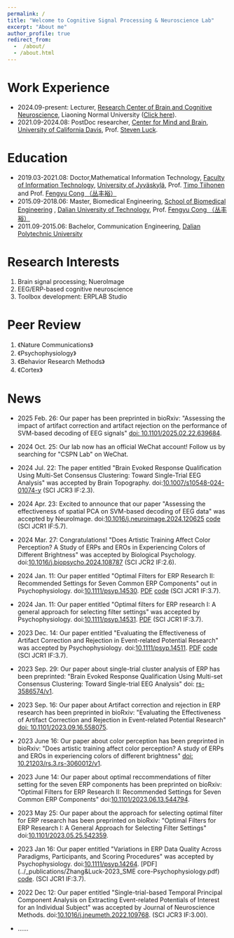 ```yaml
---
permalink: /
title: "Welcome to Cognitive Signal Processing & Neuroscience Lab"
excerpt: "About me"
author_profile: true
redirect_from: 
  -  /about/
  - /about.html
---
```


Work Experience
======
- 2024.09-present: Lecturer, [Research Center of Brain and Cognitive Neuroscience](https://brain.lnnu.edu.cn/), Liaoning Normal University ([Click here](https://brain.lnnu.edu.cn/info/1018/1457.htm)).
- 2021.09-2024.08: PostDoc researcher,  [Center for Mind and Brain](https://mindbrain.ucdavis.edu/), [University of California Davis](https://www.ucdavis.edu/), Prof. [Steven Luck](https://mindbrain.ucdavis.edu/people/sjluck).

Education
======
- 2019.03-2021.08: Doctor,Mathematical Information Technology, [Faculty of Information Technology](https://www.jyu.fi/it/en), [University of Jyväskylä](https://jyu.fi/en), Prof. [Timo Tiihonen](http://users.jyu.fi/~tiihonen/) and Prof. [Fengyu Cong （丛丰裕）](http://faculty.dlut.edu.cn/congfengyu/zh_CN/index.htm)
- 2015.09-2018.06: Master, Biomedical Engineering, [School of Biomedical Engineering](https://bme.dlut.edu.cn/index.htm) , [Dalian University of Technology](http://en.dlut.edu.cn/), Prof. [Fengyu Cong （丛丰裕）](http://faculty.dlut.edu.cn/congfengyu/zh_CN/index.htm) 
- 2011.09-2015.06: Bachelor, Communication Engineering, [Dalian Polytechnic University](http://en.dlpu.edu.cn/)
  
Research Interests
======
 1. Brain signal processing; NueroImage
 2. EEG/ERP-based cognitive neuroscience
 3. Toolbox development:  ERPLAB Studio

Peer Review
======
1. 《Nature Communications》
2. 《Psychophysiology》
3. 《Behavior Research Methods》
4. 《Cortex》

News
======
- 2025 Feb. 26: Our paper  has been preprinted in bioRxiv: "Assessing the impact of artifact correction and artifact rejection on the performance of SVM-based decoding of EEG signals" [doi: 10.1101/2025.02.22.639684](https://doi.org/10.1101/2025.02.22.639684).
  
- 2024 Oct. 25: Our lab now has an official WeChat account! Follow us by searching for "CSPN Lab" on WeChat.
  
- 2024 Jul. 22: The paper entitled "Brain Evoked Response Qualification Using Multi-Set Consensus Clustering: Toward Single-Trial EEG Analysis" was accepted by Brain Topography. doi:[10.1007/s10548-024-01074-y](https://doi.org/10.1007/s10548-024-01074-y) (SCI JCR3 IF:2.3).

- 2024 Apr. 23: Excited to announce that our paper "Assessing the effectiveness of spatial PCA on SVM-based decoding of EEG data" was accepted by NeuroImage. doi:[10.1016/j.neuroimage.2024.120625](https://doi.org/10.1016/j.neuroimage.2024.120625) [code](https://osf.io/tgzew/) (SCI JCR1 IF:5.7).
  
- 2024 Mar. 27: Congratulations! "Does Artistic Training Affect Color Perception? A Study of ERPs and EROs in Experiencing Colors of Different Brightness" was accepted by Biological Psychology. doi:[10.1016/j.biopsycho.2024.108787](https://doi.org/10.1016/j.biopsycho.2024.108787) (SCI JCR2 IF:2.6).
  
- 2024 Jan. 11: Our paper entitled "Optimal Filters for ERP Research II: Recommended Settings for Seven Common ERP Components"  out in  Psychophysiology. doi:[10.1111/psyp.14530](https://doi.org/10.1111/psyp.14530). [PDF](../_publications/Zhang_et_al_2024_filter_recommendations_Psychophysiology.pdf) [code](https://osf.io/z3hfp/) (SCI JCR1 IF:3.7).
  
- 2024 Jan. 11: Our paper entitled "Optimal filters for ERP research I: A general approach for selecting filter settings" was accepted by Psychophysiology. doi:[10.1111/psyp.14531](https://doi.org/10.1111/psyp.14531). [PDF](../_publications/Zhang_et_al_2024_filter_approach_Psychophysiology.pdf) (SCI JCR1 IF:3.7).
  
- 2023 Dec. 14: Our paper entitled "Evaluating the Effectiveness of Artifact Correction and Rejection in Event-related Potential Research" was accepted by Psychophysiology. doi:[10.1111/psyp.14511](https://doi.org/10.1111/psyp.14511). [PDF](../_publications/Zhang_et_al-2024-artifact_Psychophysiology.pdf) [code](https://osf.io/vpb79/)  (SCI JCR1 IF:3.7).

- 2023 Sep. 29: Our paper about single-trial cluster analysis of ERP has been preprinted: "Brain Evoked Response Qualification Using Multi-set Consensus Clustering: Toward Single-trial EEG Analysis" doi: [rs-3586574/v1](https://www.researchsquare.com/article/rs-3586574/v1).
  
- 2023 Sep. 16: Our paper about Artifact correction and rejection in ERP research  has been preprinted in bioRxiv: "Evaluating the Effectiveness of Artifact Correction and Rejection in Event-related Potential Research" [doi: 10.1101/2023.09.16.558075](https://doi.org/10.1101/2023.09.16.558075).
  
- 2023 June 16: Our paper about color perception  has been preprinted in bioRxiv: "Does artistic training affect color perception? A study of ERPs and EROs in experiencing colors of different brightness" [doi: 10.21203/rs.3.rs-3060012/v1](https://doi.org/10.21203/rs.3.rs-3060012/v1).
  
- 2023 June 14: Our paper about optimal reccommendations of filter setting for the seven ERP components  has been preprinted on bioRxiv: "Optimal Filters for ERP Research II: Recommended Settings for Seven Common ERP Components" doi:[10.1101/2023.06.13.544794](https://doi.org/10.1101/2023.06.13.544794).
  
- 2023 May 25: Our paper about the approach for selecting optimal filter for ERP research has been preprinted on bioRxiv: "Optimal Filters for ERP Research I: A General Approach for Selecting Filter Settings" doi:[10.1101/2023.05.25.542359](https://doi.org/10.1101/2023.05.25.542359).
  
- 2023 Jan 16: Our paper entitled "Variations in ERP Data Quality Across Paradigms, Participants, and Scoring Procedures" was accepted by Psychophysiology. doi:[10.1111/psyp.14264](https://doi.org/10.1111/psyp.14264). [PDF](../_publications/Zhang&Luck-2023_SME core-Psychophysiology.pdf) [code](https://osf.io/p3bqd/). (SCI JCR1 IF:3.7).
  
- 2022 Dec 12: Our paper entitled "Single-trial-based Temporal Principal Component Analysis on Extracting Event-related Potentials of Interest for an Individual Subject" was accepted by Journal of Neuroscience Methods. doi:[10.1016/j.jneumeth.2022.109768](https://doi.org/10.1016/j.jneumeth.2022.109768). (SCI JCR3 IF:3.00).

- ......

